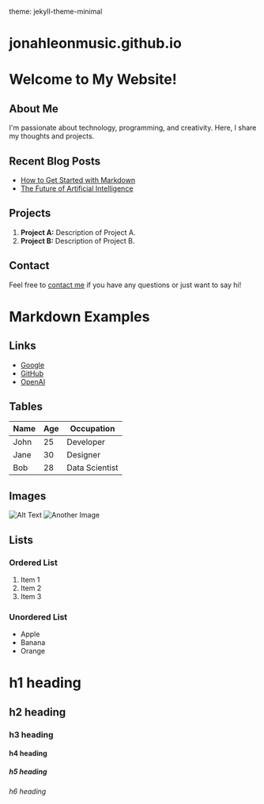 theme: jekyll-theme-minimal
# jonahleonmusic.github.io

# Welcome to My Website!

## About Me
I'm passionate about technology, programming, and creativity. Here, I share my thoughts and projects.

## Recent Blog Posts
- [How to Get Started with Markdown](#) 
- [The Future of Artificial Intelligence](#)

## Projects
1. **Project A:** Description of Project A.
2. **Project B:** Description of Project B.

## Contact
Feel free to [contact me](#) if you have any questions or just want to say hi!

# Markdown Examples

## Links
- [Google](https://www.google.com)
- [GitHub](https://github.com)
- [OpenAI](https://www.openai.com)

## Tables
| Name      | Age | Occupation    |
|-----------|-----|---------------|
| John      | 25  | Developer     |
| Jane      | 30  | Designer      |
| Bob       | 28  | Data Scientist|

## Images
![Alt Text](https://placekitten.com/300/200)
![Another Image](https://placeimg.com/640/480/nature)

## Lists
### Ordered List
1. Item 1
2. Item 2
3. Item 3

### Unordered List
- Apple
- Banana
- Orange

# h1 heading 
## h2 heading 
### h3 heading 
#### h4 heading 
##### h5 heading 
###### h6 heading
